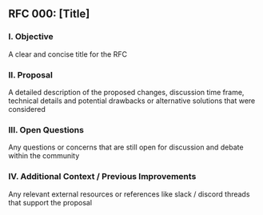 ## RFC 000: [Title]

### I. Objective
A clear and concise title for the RFC

### II. Proposal 
A detailed description of the proposed changes, discussion time frame, technical details and potential drawbacks or alternative solutions that were considered

### III. Open Questions 
Any questions or concerns that are still open for discussion and debate within the community

### IV. Additional Context / Previous Improvements
Any relevant external resources or references like slack / discord threads that support the proposal